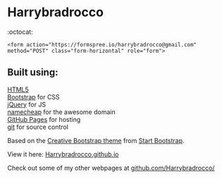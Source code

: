 Harrybradrocco
================================================================================

 :octocat:


```
<form action="https://formspree.io/harrybradrocco@gmail.com" method="POST" class="form-horizontal" role="form">
```

Built using:
--------------------------------------------------------------------------------
[HTML5](https://developers.google.com/web/)  
[Bootstrap](http://getbootstrap.com/) for CSS  
[jQuery](https://jquery.com/) for JS  
[namecheap](https://www.namecheap.com/) for the awesome domain  
[GitHub Pages](https://pages.github.com/) for hosting  
[git](https://git-scm.com/) for source control

Based on the
[Creative Bootstrap theme](http://startbootstrap.com/template-overviews/creative/)
from [Start Bootstrap](http://startbootstrap.com/).

View it here: [Harrybradrocco.github.io](https://Harrybradrocco.github.io/)

Check out some of my other webpages at 
[github.com/Harrybradrocco/](https://github.com/Harrybradrocco/)

